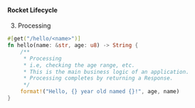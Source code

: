 #### Rocket Lifecycle

3. Processing

```rust
#[get("/hello/<name>")]
fn hello(name: &str, age: u8) -> String {
    /**
     * Processing
     * i.e, checking the age range, etc.
     * This is the main business logic of an application.
     * Processing completes by returning a Response.
     */
    format!("Hello, {} year old named {}!", age, name)
}
```


<aside class="notes">
</aside>
